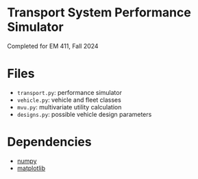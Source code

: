 # Transport System Performance Simulator
Completed for EM 411, Fall 2024

# Files
- `transport.py`: performance simulator
- `vehicle.py`: vehicle and fleet classes
- `mvu.py`: multivariate utility calculation
- `designs.py`: possible vehicle design parameters

# Dependencies
- [numpy](https://numpy.org/)
- [matplotlib](https://matplotlib.org/)